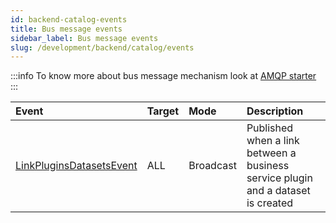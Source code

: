 ```yaml
---
id: backend-catalog-events
title: Bus message events
sidebar_label: Bus message events
slug: /development/backend/catalog/events
---
```


:::info
To know more about bus message mechanism look at [AMQP starter](../framework/starters/amqp)
:::

 | Event    | Target   | Mode    | Description     |
 | :----    | :----    | :------ | :-----------    |
 | [LinkPluginsDatasetsEvent](https://github.com/RegardsOss/regards-catalog/blob/master/catalog-services/catalog-services-domain/src/main/java/fr/cnes/regards/modules/catalog/services/domain/LinkPluginsDatasets.java) | ALL | Broadcast | Published when a link between a business service plugin and a dataset is created |
